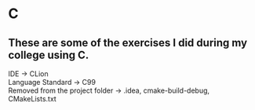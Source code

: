 # C

## These are some of the exercises I did during my college using C.

IDE -> CLion </br>
Language Standard -> C99 </br>
Removed from the project folder -> .idea, cmake-build-debug, CMakeLists.txt
